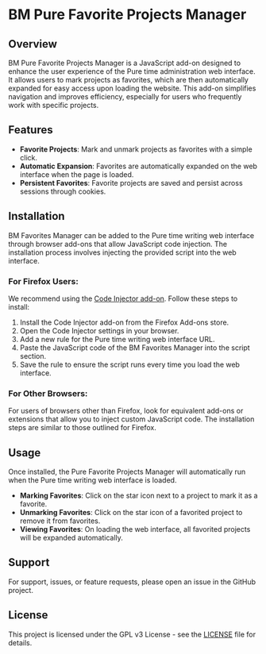 # BM Pure Favorite Projects Manager

## Overview

BM Pure Favorite Projects Manager is a JavaScript add-on designed to enhance the user experience of the Pure time administration web interface. It allows users to mark projects as favorites, which are then automatically expanded for easy access upon loading the website. This add-on simplifies navigation and improves efficiency, especially for users who frequently work with specific projects.

## Features
- **Favorite Projects**: Mark and unmark projects as favorites with a simple click.
- **Automatic Expansion**: Favorites are automatically expanded on the web interface when the page is loaded.
- **Persistent Favorites**: Favorite projects are saved and persist across sessions through cookies.

## Installation
BM Favorites Manager can be added to the Pure time writing web interface through browser add-ons that allow JavaScript code injection. The installation process involves injecting the provided script into the web interface.

### For Firefox Users:
We recommend using the [Code Injector add-on](https://addons.mozilla.org/en-US/firefox/addon/codeinjector/). Follow these steps to install:

1. Install the Code Injector add-on from the Firefox Add-ons store.
2. Open the Code Injector settings in your browser.
3. Add a new rule for the Pure time writing web interface URL.
4. Paste the JavaScript code of the BM Favorites Manager into the script section.
5. Save the rule to ensure the script runs every time you load the web interface.

### For Other Browsers:
For users of browsers other than Firefox, look for equivalent add-ons or extensions that allow you to inject custom JavaScript code. The installation steps are similar to those outlined for Firefox.

## Usage
Once installed, the Pure Favorite Projects Manager will automatically run when the Pure time writing web interface is loaded. 

- **Marking Favorites**: Click on the star icon next to a project to mark it as a favorite.
- **Unmarking Favorites**: Click on the star icon of a favorited project to remove it from favorites.
- **Viewing Favorites**: On loading the web interface, all favorited projects will be expanded automatically.

## Support
For support, issues, or feature requests, please open an issue in the GitHub project.

## License
This project is licensed under the GPL v3 License - see the [LICENSE](LICENSE) file for details.